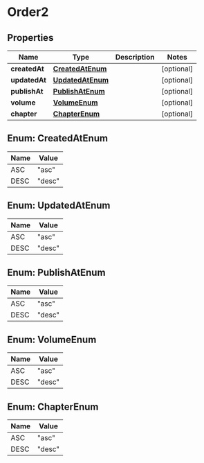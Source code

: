 

# Order2

## Properties

Name | Type | Description | Notes
------------ | ------------- | ------------- | -------------
**createdAt** | [**CreatedAtEnum**](#CreatedAtEnum) |  |  [optional]
**updatedAt** | [**UpdatedAtEnum**](#UpdatedAtEnum) |  |  [optional]
**publishAt** | [**PublishAtEnum**](#PublishAtEnum) |  |  [optional]
**volume** | [**VolumeEnum**](#VolumeEnum) |  |  [optional]
**chapter** | [**ChapterEnum**](#ChapterEnum) |  |  [optional]



## Enum: CreatedAtEnum

Name | Value
---- | -----
ASC | &quot;asc&quot;
DESC | &quot;desc&quot;



## Enum: UpdatedAtEnum

Name | Value
---- | -----
ASC | &quot;asc&quot;
DESC | &quot;desc&quot;



## Enum: PublishAtEnum

Name | Value
---- | -----
ASC | &quot;asc&quot;
DESC | &quot;desc&quot;



## Enum: VolumeEnum

Name | Value
---- | -----
ASC | &quot;asc&quot;
DESC | &quot;desc&quot;



## Enum: ChapterEnum

Name | Value
---- | -----
ASC | &quot;asc&quot;
DESC | &quot;desc&quot;



